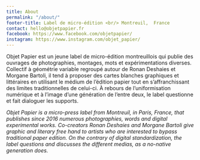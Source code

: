 ```yaml
---
title: About
permalink: "/about/"
footer-title: Label de micro-édition <br/> Montreuil,  France
contact: hello@objetpapier.fr
facebook: https://www.facebook.com/objetpapier/
instagram: https://www.instagram.com/objet_papier/
---
```


Objet Papier est un jeune label de micro-édition montreuillois qui publie des ouvrages de photographies, montages, mots et expérimentations diverses.
Collectif à géométrie variable regroupé autour de Ronan Deshaies et Morgane Bartoli, il tend à proposer des cartes blanches graphiques et littéraires en utilisant le médium de l’édition papier tout en s’affranchissant des limites traditionnelles de celui-ci.
À rebours de l’uniformisation numérique et à l’image d’une génération de l’entre deux, le label questionne et fait dialoguer les supports.  

*Objet Papier is a micro-press label from Montreuil, in Paris, France, that publishes since 2016 numerous photographies, words and digital experimental works. Co-creators Ronan Deshaies and Morgane Bartoli give graphic and literary free hand to artists who are interested to bypass traditional paper edition. On the contrary of digital standardization, the label questions and discusses the different medias, as a no-native generation does.*

